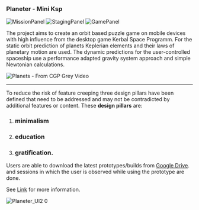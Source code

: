 ### Planeter - Mini Ksp

![MissionPanel](https://user-images.githubusercontent.com/37050834/111037250-9a288280-8423-11eb-8c2a-8bdf0d8e7f1e.PNG)
![StagingPanel](https://user-images.githubusercontent.com/37050834/111037252-9ac11900-8423-11eb-8da8-7dd9d90ed70e.PNG)
![GamePanel](https://user-images.githubusercontent.com/37050834/111037253-9ac11900-8423-11eb-8f12-8c676a645388.PNG)

The project aims to create an orbit based puzzle game on mobile devices with high influence from the desktop game Kerbal
Space Programm. For the static orbit prediction of planets Keplerian elements
and their laws of planetary motion are used. The dynamic predictions for the
user-controlled spaceship use a performance adapted gravity system approach
and simple Newtonian calculations. 

![Planets - From CGP Grey Video](https://user-images.githubusercontent.com/37050834/87459874-418eb480-c60c-11ea-8d90-1eafdd52e7d2.png)

---
To reduce the risk of feature creeping three design pillars have been defined that
need to be addressed and may not be contradicted by additional features or
content. These **design pillars** are: 
1. ### **minimalism**
2. ### **education** 
3. ### **gratification**. 
Users are able to download the latest prototypes/builds from [Google Drive](
https://drive.google.com/drive/folders/1-CI-kAiKsY4FEDwQmcAWbDM9oTFoPtvh). and
sessions in which the user is observed while using the prototype are done.


See [Link](https://felixvoigtlaender.github.io/planeter.html) for more information.


![Planeter_UI2 0](https://user-images.githubusercontent.com/37050834/111037260-a280bd80-8423-11eb-815c-ffb685a74c0e.gif)
